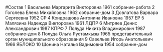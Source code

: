 #Состав
1 Васильева Маргарита Викторовна 1961 собрание-работа
2 Гоголева Елена Михайловна 1962 собрание-дом
3 Довлатова Варвара Сергеевна 1952 СР
4 Кондрашова Антонина Ивановна 1957 ЕР
5 Малязина Надежда Викторовна 1961 ЛДПР
6 Митряев Денис Александрович 1987 КПРФ
7 Полуда Никита Владимирович 1987 собрание-дом
8 Полуда Ольга Рустамкызы 1965 представительный орган муниципального образования
9 Савельев Игорь Анатольевич 1966 ЯБЛОКО
10 Шонина Наталья Вадимовна 1954 собрание-дом
